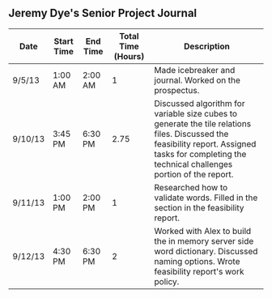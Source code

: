 <h2>Jeremy Dye's Senior Project Journal</h2>
<table>
	<thead>
		<tr>
			<th>Date</th>
			<th>Start Time</th>
			<th>End Time</th>
			<th>Total Time (Hours)</th>
			<th>Description</th>
		</tr>
	</thead>
	<tbody>
		<tr>
			<td>9/5/13</td>
			<td>1:00 AM</td>
			<td>2:00 AM</td>
			<td>1</td>
			<td>Made icebreaker and journal. Worked on the prospectus.</td>
		</tr>
		<tr>
			<td>9/10/13</td>
			<td>3:45 PM</td>
			<td>6:30 PM</td>
			<td>2.75</td>
			<td>Discussed algorithm for variable size cubes to generate the tile relations files.  Discussed the feasibility report.  Assigned tasks for completing the technical challenges portion of the report.</td>
		</tr>
		<tr>
			<td>9/11/13</td>
			<td>1:00 PM</td>
			<td>2:00 PM</td>
			<td>1</td>
			<td>Researched how to validate words.  Filled in the section in the feasibility report.</td>
		</tr>
		<tr>
			<td>9/12/13</td>
			<td>4:30 PM</td>
			<td>6:30 PM</td>
			<td>2</td>
			<td>Worked with Alex to build the in memory server side word dictionary.  Discussed naming options.  Wrote feasibility report's work policy.</td>
		</tr>
	</tbody>
</table>
